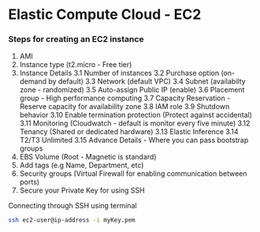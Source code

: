 # Elastic Compute Cloud - EC2

### Steps for creating an EC2 instance

1. AMI
2. Instance type (t2.micro - Free tier)
3. Instance Details
   3.1 Number of instances
   3.2 Purchase option (on-demand by default)
   3.3 Network (default VPC)
   3.4 Subnet (availabilty zone - randomized)
   3.5 Auto-assign Public IP (enable)
   3.6 Placement group - High performance computing
   3.7 Capacity Reservation - Reserve capacity for availability zone
   3.8 IAM role
   3.9 Shutdown behavior
   3.10 Enable termination protection (Protect against accidental)
   3.11 Monitoring (Cloudwatch - default is monitor every five minute)
   3.12 Tenancy (Shared or dedicated hardware)
   3.13 Elastic Inference
   3.14 T2/T3 Unlimited
   3.15 Advance Details - Where you can pass bootstrap groups
4. EBS Volume (Root - Magnetic is standard)
5. Add tags (e.g Name, Department, etc)
6. Security groups (Virtual Firewall for enabling communication between ports)
7. Secure your Private Key for using SSH

Connecting through SSH using terminal

```bash
ssh ec2-user@ip-address -i myKey.pem
```
